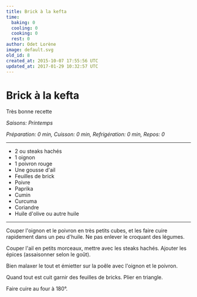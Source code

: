 ```yaml
---
title: Brick à la kefta
time:
  baking: 0
  cooling: 0
  cooking: 0
  rest: 0
author: Odet Lorène
image: default.svg
old_id: 8
created_at: 2015-10-07 17:55:56 UTC
updated_at: 2017-01-29 10:32:57 UTC
---
```


# Brick à la kefta

Très bonne recette 

*Saisons: Printemps*

*Préparation: 0 min, Cuisson: 0 min, Refrigération: 0 min, Repos: 0*

---

- 2 ou steaks hachés
- 1 oignon
- 1 poivron rouge
- Une gousse d'ail
- Feuilles de brick
- Poivre
- Paprika
- Cumin
- Curcuma
- Coriandre
- Huile d'olive ou autre huile

---

Couper l'oignon et le poivron en très petits cubes, et les faire cuire rapidement dans un peu d'huile. Ne pas enlever le croquant des légumes.

Couper l'ail en petits morceaux, mettre avec les steaks hachés. Ajouter les épices (assaisonner selon le goût). 

Bien malaxer le tout et émietter sur la poêle avec l'oignon et le poivron.

Quand tout est cuit garnir des feuilles de bricks. Plier en triangle.

Faire cuire au four à 180°.

